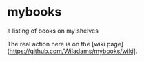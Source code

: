 # mybooks
a listing of books on my shelves

The real action here is on the [wiki page](https://github.com/Wiladams/mybooks/wiki].
